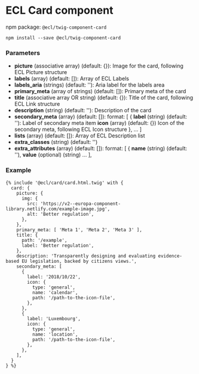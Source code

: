 # ECL Card component

npm package: `@ecl/twig-component-card`

```shell
npm install --save @ecl/twig-component-card
```

### Parameters

- **picture** (associative array) (default: {}): Image for the card, following ECL Picture structure
- **labels** (array) (default: []): Array of ECL Labels
- **labels_aria** (strings) (default: ''): Aria label for the labels area
- **primary_meta** (array of strings) (default: []): Primary meta of the card
- **title** (associative array OR string) (default: {}): Title of the card, following ECL Link structure
- **description** (string) (default: ''): Description of the card
- **secondary_meta** (array) (default: []): format: [
  {
  **label** (string) (default: ''): Label of secondary meta item
  **icon** (array) (default: {}) Icon of the secondary meta, following ECL Icon structure
  },
  ...
  ]
- **lists** (array) (default: []): Array of ECL Description list
- **extra_classes** (string) (default: '')
- **extra_attributes** (array) (default: []): format: [
  {
  **name** (string) (default: ''),
  **value** (optional) (string)
  ...
  ],

### Example

<!-- prettier-ignore -->
```twig
{% include '@ecl/card/card.html.twig' with { 
  card: { 
    picture: {
      img: { 
        src: 'https://v2--europa-component-library.netlify.com/example-image.jpg', 
        alt: 'Better regulation',
      }, 
    }, 
    primary_meta: [ 'Meta 1', 'Meta 2', 'Meta 3' ], 
    title: { 
      path: '/example', 
      label: 'Better regulation', 
    }, 
    description: 'Transparently designing and evaluating evidence-based EU legislation, backed by citizens views.', 
    secondary_meta: [ 
      { 
        label: '2018/10/22', 
        icon: { 
          type: 'general', 
          name: 'calendar', 
          path: '/path-to-the-icon-file', 
        }, 
      }, 
      { 
        label: 'Luxembourg', 
        icon: { 
          type: 'general', 
          name: 'location', 
          path: '/path-to-the-icon-file', 
        }, 
      }, 
    ], 
  } 
} %}
```
